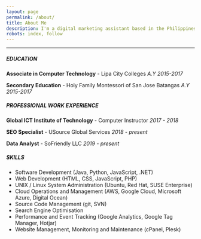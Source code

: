 ```yaml
---
layout: page
permalink: /about/
title: About Me
description: I'm a digital marketing assistant based in the Philippines specializes in search engine optimisation (SEO). I am also a software, web developer and a system administration. Programming applications and tweaking servers is my favorite hobby.
robots: index, follow
---
```


----------
##### **EDUCATION**
**Associate in Computer Technology** - 
Lipa City Colleges *A.Y 2015-2017*

**Secondary Education** - 
Holy Family Montessori of San Jose Batangas *A.Y 2015-2017*

##### **PROFESSIONAL WORK EXPERIENCE**
**Global ICT Institute of Technology** - 
Computer Instructor *2017 - 2018*

**SEO Specialist** - 
USource Global Services *2018 - present*

**Data Analyst** - 
SoFriendly LLC *2019 - present*

##### **SKILLS**
- Software Development (Java, Python, JavaScript, .NET)
- Web Development (HTML, CSS, JavaScript, PHP)
- UNIX / Linux System Administration (Ubuntu, Red Hat, SUSE Enterprise)
- Cloud Operations and Management (AWS, Google Cloud, Microsoft Azure, Digital Ocean)
- Source Code Management (git, SVN)
- Search Engine Optimisation
- Performance and Event Tracking (Google Analytics, Google Tag Manager, Hotjar)
- Website Management, Monitoring and Maintenance (cPanel, Plesk)
